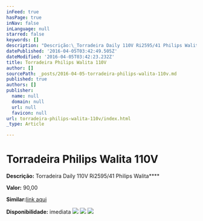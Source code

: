 ```yaml
---
inFeed: true
hasPage: true
inNav: false
inLanguage: null
starred: false
keywords: []
description: "Descrição:\_Torradeira Daily 110V Ri2595/41 Philips Walita"
datePublished: '2016-04-05T03:42:49.505Z'
dateModified: '2016-04-05T03:42:23.232Z'
title: Torradeira Philips Walita 110V
author: []
sourcePath: _posts/2016-04-05-torradeira-philips-walita-110v.md
published: true
authors: []
publisher:
  name: null
  domain: null
  url: null
  favicon: null
url: torradeira-philips-walita-110v/index.html
_type: Article

---
```

# Torradeira Philips Walita 110V

**Descrição:** Torradeira Daily 110V Ri2595/41 Philips Walita****

**Valor:** 90,00

**Similar:**[link aqui][0]

**Disponibilidade:** imediata
![](https://the-grid-user-content.s3-us-west-2.amazonaws.com/60ae1b36-a58a-4a69-9332-4adcca6ec53e.jpg)
![](https://the-grid-user-content.s3-us-west-2.amazonaws.com/7425c91a-40b7-4e03-9ee6-e7f0a99788f9.jpg)
![](https://the-grid-user-content.s3-us-west-2.amazonaws.com/c7d5be5c-be92-435a-8b27-ffaddc2ad4d1.jpg)

[0]: http://www.americanas.com.br/produto/116280841/torradeira-daily-philips-walita